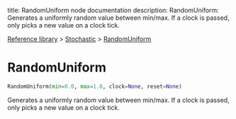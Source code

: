 title: RandomUniform node documentation
description: RandomUniform: Generates a uniformly random value between min/max. If a clock is passed, only picks a new value on a clock tick.

[Reference library](../../index.md) > [Stochastic](../index.md) > [RandomUniform](index.md)

# RandomUniform

```python
RandomUniform(min=0.0, max=1.0, clock=None, reset=None)
```

Generates a uniformly random value between min/max. If a clock is passed, only picks a new value on a clock tick.

